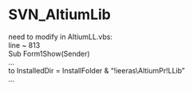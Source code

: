 <h1 class="code-line" data-line-start=0 data-line-end=1 ><a id="SVN_AltiumLib_0"></a>SVN_AltiumLib</h1>
<p class="has-line-data" data-line-start="1" data-line-end="7">need to modify in AltiumLL.vbs:<br>
line ~ 813<br>
Sub Form1Show(Sender)<br>
…<br>
to InstalledDir = InstallFolder &amp; “!ieeras\AltiumPr!LLib”<br>
…</p>
